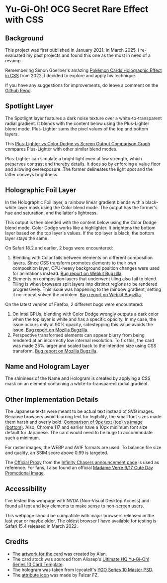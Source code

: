 # Yu-Gi-Oh! OCG Secret Rare Effect with CSS

## Background

This project was first published in January 2021. In March 2025, I re-evaluated my past projects and found this one as the most in need of a revamp.

Remembering Simon Goellner's amazing [Pokémon Cards Holographic Effect in CSS](https://poke-holo.simey.me/) from 2022, I decided to explore and apply his technique.

If you have any suggestions for improvements, do leave a comment on the [Github Repo](https://github.com/jialiang/ygo-ocg-secret-rare).

## Spotlight Layer

The Spotlight layer features a dark noise texture over a white-to-transparent radial gradient. It blends with the content below using the Plus-Lighter blend mode. Plus-Lighter sums the pixel values of the top and bottom layers.

This [Plus-Lighter vs Color Dodge vs Screen Output Comparison Graph](https://www.desmos.com/calculator/g8wmd3dsak) compares Plus-Lighter with other similar blend modes.

Plus-Lighter can simulate a bright light even at low strength, which preserves contrast and thereby details. It does so by enforcing a value floor and allowing overexposure. The former delineates the light spot and the latter conveys brightness.

## Holographic Foil Layer

In the Holographic Foil layer, a rainbow linear gradient blends with a black-white layer mask using the Color blend mode. The output has the former's hue and saturation, and the latter's lightness.

This output is then blended with the content below using the Color Dodge blend mode. Color Dodge works like a highlighter. It brightens the bottom layer based on the top layer's values. If the top layer is black, the bottom layer stays the same.

On Safari 18.2 and earlier, 2 bugs were encountered:

1. Blending with Color fails between elements on different composition layers. Since CSS transform promotes elements to their own composition layer, CPU-heavy background position changes were used for animations instead. [Bug report on Webkit Bugzilla](https://bugs.webkit.org/show_bug.cgi?id=196303).
2. Elements on composition layers that underwent tiling also fail to blend. Tiling is when browsers split layers into distinct regions to be rendered progressively. This issue was happening to the rainbow gradient, setting it no-repeat solved the problem. [Bug report on Webkit Bugzilla](https://bugs.webkit.org/show_bug.cgi?id=250828).

On the latest version of Firefox, 2 different bugs were encountered:

1. On Intel GPUs, blending with Color Dodge wrongly outputs a dark color when the top layer is white and has a specific opacity. In my case, the issue occurs only at 90% opacity, sidestepping this value avoids the issue. [Bug report on Mozilla Bugzilla](https://bugzilla.mozilla.org/show_bug.cgi?id=1591918).
2. Perspective transformed elements can appear blurry from being rendered at an incorrectly low internal resolution. To fix this, the card was made 25% larger and scaled back to the intended size using CSS transform. [Bug report on Mozilla Bugzilla](https://bugzilla.mozilla.org/show_bug.cgi?id=1806281).

## Name and Hologram Layer

The shininess of the Name and Hologram is created by applying a CSS mask on an element containing a white-to-transparent radial gradient.

## Other Implementation Details

The Japanese texts were meant to be actual text instead of SVG images. Because browsers avoid blurring text for legibility, the small font sizes made them harsh and overly bold: [Comparison of 9px text (top) vs image (bottom)](./images/linked/text%20vs%20image%20rendering.png). Also, Chrome 117 and earlier have a 10px minimum font size default for Japanese. The card would need to be huge to accommodate such a minimum.

For raster images, the WEBP and AVIF formats are used. To balance file size and quality, an SSIM score above 0.99 is targeted.

The [Official Proxy](./images/linked/official%20proxy.png) from the [Infinity Chasers announcement page](https://yu-gi-oh.jp/news_detail.php?page=details&&id=497) is used as reference. For fans, I also found an official [Madame Verre 9/17 Cute Day Promotional Image](./images/linked/cute%20day.png).

## Accessibility

I've tested this webpage with NVDA (Non-Visual Desktop Access) and found all text and key elements to make sense to non-screen users.

This webpage should be compatible with major browsers released in the last year or maybe older. The oldest browser I have available for testing is Safari 15.4 released in March 2022.

## Credits

- The [artwork for the card](https://www.deviantart.com/alanmac95/art/Witchcraft-Master-Verre-Full-Artwork-775338144) was created by Alan.
- The card stock was sourced from Alixsep's [Ultimate HQ Yu-Gi-Oh! Series 10 Card Template](https://www.deviantart.com/alixsep/art/Ultimate-HQ-Yu-Gi-Oh-Series-10-Card-Template-845251557).
- The hologram was taken from Icycatelf's [YGO Series 10 Master PSD](https://www.deviantart.com/icycatelf/art/YGO-Series-10-Master-PSD-676448168).
- The [attribute icon](https://yugipedia.com/wiki/File:LIGHT.svg) was made by Falzar FZ.
